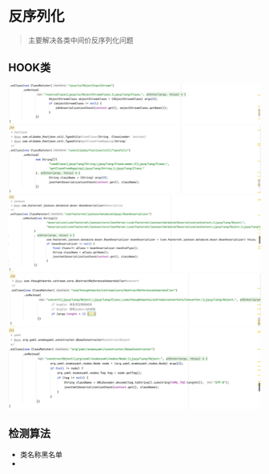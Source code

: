 # 反序列化

> 主要解决各类中间价反序列化问题

## HOOK类
![img.png](img.png)
![img_1.png](img_1.png)
![img_2.png](img_2.png)
![img_3.png](img_3.png)
![img_4.png](img_4.png)
## 检测算法

+ 类名称黑名单
+ 